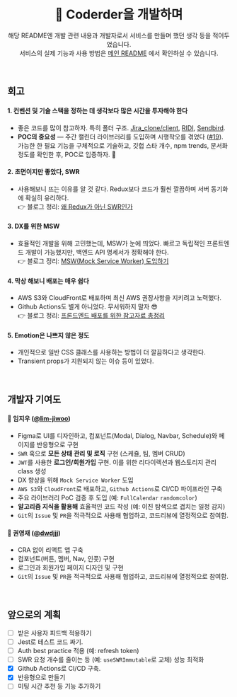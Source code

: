 <div align="center">

<h1>📢 Coderder을 개발하며</h1>

해당 README엔 개발 관련 내용과 개발자로서 서비스를 만들며 했던 생각 등을 적어두었습니다.  
서비스의 실제 기능과 사용 방법은 [메인 README](https://github.com/team-coderder/Frontend-CRA/blob/main/README.md) 에서 확인하실 수 있습니다.

</div>

<br>

## 회고

#### **1. 컨벤션 및 기술 스택을 정하는 데 생각보다 많은 시간을 투자해야 한다**  
  
  - 좋은 코드를 많이 참고하자. 특히 폴더 구조. [Jira_clone/client](https://github.com/oldboyxx/jira_clone/tree/master/client), [RIDI](https://github.com/ridi/react-viewer), [Sendbird](https://github.com/sendbird/sendbird-supportchat-sample-react).  
  - **POC의 중요성**  — 주간 캘린더 라이브러리를 도입하며 시행착오를 겪었다 ([#19](https://github.com/team-coderder/Frontend-CRA/issues/19)). 가능한 한 필요 기능을 구체적으로 기술하고, 깃헙 스타 개수, npm trends, 문서화 정도를 확인한 후, POC로 입증하자. 🙆
  
#### **2. 초면이지만 좋았다, SWR**  

- 사용해보니 뜨는 이유를 알 것 같다. Redux보다 코드가 훨씬 깔끔하며 서버 동기화에 확실히 유리하다.  
  👉 블로그 정리: [왜 Redux가 아닌 SWR인가](https://tech-jiwoo.tistory.com/73)

#### **3. DX를 위한 MSW**

- 효율적인 개발을 위해 고민했는데, MSW가 눈에 띄었다. 빠르고 독립적인 프론트엔드 개발이 가능했지만, 백엔드 API 명세서가 정확해야 한다.   
  👉 블로그 정리: [MSW(Mock Service Worker) 도입하기](https://tech-jiwoo.tistory.com/63)

#### **4. 막상 해보니 배포는 매우 쉽다**

- AWS S3와 CloudFront로 배포하며 최신 AWS 권장사항을 지키려고 노력했다.
- Github Actions도 별게 아니었다. 무서워하지 말자 😎   
  👉 블로그 정리: [프론드엔드 배포를 위한 참고자료 총정리](https://tech-jiwoo.tistory.com/81)

#### **5. Emotion은 나쁘지 않은 정도**

- 개인적으로 일반 CSS 클래스를 사용하는 방법이 더 깔끔하다고 생각한다.
- Transient props가 지원되지 않는 이슈 등이 있었다.


<br>

## 개발자 기여도

#### 🧍 임지우 (<a href="https://github.com/lim-jiwoo">@lim-jiwoo</a>)

  - Figma로 UI를 디자인하고, 컴포넌트(Modal, Dialog, Navbar, Schedule)와 페이지를 반응형으로 구현   
  - `SWR` 훅으로 **모든 상태 관리 및 로직** 구현 (스케쥴, 팀, 멤버 CRUD)  
  - `JWT`를 사용한 **로그인/회원가입** 구현. 이를 위한 리다이렉션과 웹스토리지 관리 class 생성  
  - DX 향상을 위해 `Mock Service Worker` 도입  
  - `AWS S3`와 `CloudFront`로 배포하고, `Github Actions`로 CI/CD 파이프라인 구축  
  - 주요 라이브러리 PoC 검증 후 도입 (예: `FullCalendar` `randomcolor`)  
  - **알고리즘 지식을 활용해** 효율적인 코드 작성 (예: 이진 탐색으로 겹치는 일정 감지)  
  - `Git`의 `Issue` 및 `PR`을 적극적으로 사용해 협업하고, 코드리뷰에 열정적으로 참여함.  
  
#### 🧍 권영재 (<a href="https://github.com/dwdjjj">@dwdjjj</a>)

  - CRA 없이 리액트 앱 구축
  - 컴포넌트(버튼, 멤버, Nav, 인풋) 구현
  - 로그인과 회원가입 페이지 디자인 및 구현    
  - `Git`의 `Issue` 및 `PR`을 적극적으로 사용해 협업하고, 코드리뷰에 열정적으로 참여함.  

<br>

## 앞으로의 계획

- [ ] 받은 사용자 피드백 적용하기
- [ ] Jest로 테스트 코드 짜기.
- [ ] Auth best practice 적용 (예: refresh token)
- [ ] SWR 요청 개수를 줄이는 등 (예: `useSWRImmutable`로 교체) 성능 최적화
- [x] Github Actions로 CI/CD 구축.
- [x] 반응형으로 만들기
- [ ] 미팅 시간 추천 등 기능 추가하기
